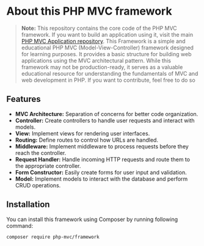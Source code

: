 # About this PHP MVC framework
> **Note:** This repository contains the core code of the PHP MVC framework. If you want to build an application using it, visit the main [PHP MVC Application repository](https://github.com/TDarkCoder/php-mvc-application).
This Framework is a simple and educational PHP MVC (Model-View-Controller) framework designed for learning purposes. It provides a basic structure for building web applications using the MVC architectural pattern. While this framework may not be production-ready, it serves as a valuable educational resource for understanding the fundamentals of MVC and web development in PHP.
> If you want to contribute, feel free to do so 

## Features

- **MVC Architecture:** Separation of concerns for better code organization.
- **Controller:** Create controllers to handle user requests and interact with models.
- **View:** Implement views for rendering user interfaces.
- **Routing:** Define routes to control how URLs are handled.
- **Middleware:** Implement middleware to process requests before they reach the controller.
- **Request Handler:** Handle incoming HTTP requests and route them to the appropriate controller.
- **Form Constructor:** Easily create forms for user input and validation.
- **Model:** Implement models to interact with the database and perform CRUD operations.

## Installation

You can install this framework using Composer by running following command:

```bash
composer require php-mvc/framework
